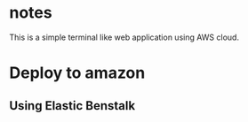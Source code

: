 # notes
This is a simple terminal like web application using AWS cloud.
# Deploy to amazon
## Using Elastic Benstalk

